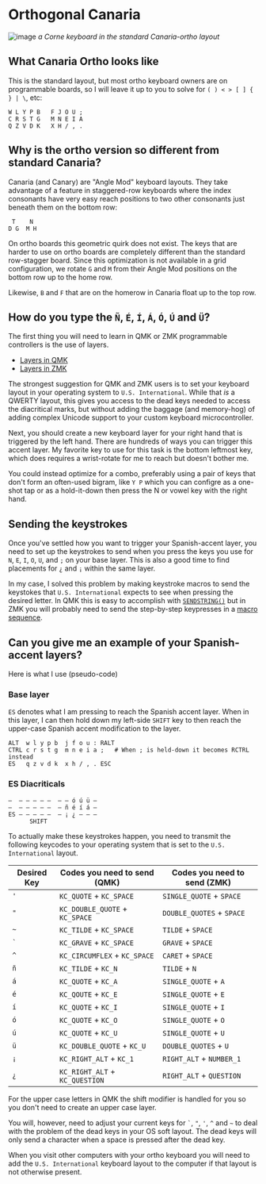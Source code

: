 # Orthogonal Canaria

![image](https://github.com/christoofar/canaria/assets/5059144/10971d8e-09a6-4f35-bad0-fbd18d44352f)
*a Corne keyboard in the standard Canaria-ortho layout*

## What Canaria Ortho looks like

This is the standard layout, but most ortho keyboard owners are on programmable boards, so I will leave
it up to you to solve for `( ) < > [ ] { } | \`, etc:
```
W L Y P B   F J O U ;
C R S T G   M N E I A
Q Z V D K   X H / , .
```
## Why is the ortho version so different from standard Canaria?

Canaria (and Canary) are "Angle Mod" keyboard layouts.  They take advantage of a feature in staggered-row
keyboards where the index consonants have very easy reach positions to two other consonants just beneath them on the
bottom row:

```
 T    N
D G  M H
```
On ortho boards this geometric quirk does not exist.  The keys that are harder to use on ortho boards are
completely different than the standard row-stagger board.  Since this optimization is not available in a grid
configuration, we rotate `G` and `M` from their Angle Mod positions on the bottom row up to the home row.

Likewise, `B` and `F` that are on the homerow in Canaria float up to the top row.  


## How do you type the `Ñ`, `É`, `Í`, `Á`, `Ó`, `Ú` and `Ü`?

The first thing you will need to learn in QMK or ZMK programmable controllers is the use of layers.
- [Layers in QMK](https://docs.qmk.fm/#/keymap?id=layers-and-keymaps)
- [Layers in ZMK](https://zmk.dev/docs/behaviors/layers)

The strongest suggestion for QMK and ZMK users is to set your keyboard layout in your operating system
to `U.S. International`.   While that _is_ a QWERTY layout, this gives you access to the dead keys needed
to access the diacritical marks, but without adding the baggage (and memory-hog) of adding complex Unicode
support to your custom keyboard microcontroller.

Next, you should create a new keyboard layer for your right hand that is triggered by the left hand.  There
are hundreds of ways you can trigger this accent layer.   My favorite key to use for this task is the
bottom leftmost key, which does requires a wrist-rotate for me to reach but doesn't bother me.  

You could instead optimize for a combo, preferably using a pair of keys that don't form an often-used
bigram, like `Y P` which you can configre as a one-shot tap or as a hold-it-down then press the N or vowel key
with the right hand.

## Sending the keystrokes

Once you've settled how you want to trigger your Spanish-accent layer, you need to set up the keystrokes to send
when you press the keys you use for `N`, `E`, `I`, `O`, `U`, and `;` on your base layer.  This is also a good time
to find placements for `¿` and `¡` within the same layer.

In my case, I solved this problem by making keystroke macros to send the keystokes that `U.S. International`
expects to see when pressing the desired letter.  In QMK this is easy to accomplish 
with [`SENDSTRING()`](https://github.com/qmk/qmk_firmware/blob/master/docs/feature_send_string.md) but in ZMK
you will probably need to send the step-by-step keypresses in a [macro sequence](https://zmk.dev/docs/behaviors/macroso).

## Can you give me an example of your Spanish-accent layers?

Here is what I use (pseudo-code)

### Base layer

`ES` denotes what I am pressing to reach the Spanish accent layer. When in this layer,
I can then hold down my left-side `SHIFT` key to then reach the upper-case Spanish
accent modification to the layer.
```
ALT  w l y p b  j f o u : RALT
CTRL c r s t g  m n e i a ;   # When ; is held-down it becomes RCTRL instead
ES   q z v d k  x h / , . ESC
```
### ES Diacriticals
```
—  — — — — —  — — ó ú ü —
—  — — — — —  — ñ é í á —
ES — — — — —  — ¡ ¿ — — —
      SHIFT
```
To actually make these keystrokes happen, you need to transmit the following keycodes
to your operating system that is set to the `U.S. International` layout.

| Desired Key | Codes you need to send (QMK) | Codes you need to send (ZMK) |
|-------------|------------------------------|------------------------------|
|       `'`   | `KC_QUOTE` + `KC_SPACE`      | `SINGLE_QUOTE` + `SPACE`     |
|       `"`   | `KC_DOUBLE_QUOTE` + `KC_SPACE`      | `DOUBLE_QUOTES` + `SPACE` |
|       `~`   | `KC_TILDE` + `KC_SPACE`      | `TILDE` + `SPACE`            |
|     `` ` `` | `KC_GRAVE` + `KC_SPACE`      | `GRAVE` + `SPACE`            |
|       `^`   | `KC_CIRCUMFLEX` + `KC_SPACE` | `CARET` + `SPACE`            |
|       `ñ`   | `KC_TILDE` + `KC_N`          | `TILDE` + `N`                |
|       `á`   | `KC_QUOTE` + `KC_A`          | `SINGLE_QUOTE` + `A`         |
|       `é`   | `KC_QOUTE` + `KC_E`          | `SINGLE_QUOTE` + `E`         |
|       `í`   | `KC_QUOTE` + `KC_I`          | `SINGLE_QUOTE` + `I`         |
|       `ó`   | `KC_QUOTE` + `KC_O`          | `SINGLE_QUOTE` + `O`         |
|       `ú`   | `KC_QUOTE` + `KC_U`          | `SINGLE_QUOTE` + `U`         |
|       `ü`   | `KC_DOUBLE_QUOTE` + `KC_U`   | `DOUBLE_QUOTES` + `U`        |
|       `¡`   | `KC_RIGHT_ALT` + `KC_1`      | `RIGHT_ALT` + `NUMBER_1`     |
|       `¿`   | `KC_RIGHT_ALT` + `KC_QUESTION` | `RIGHT_ALT` + `QUESTION`   |

For the upper case letters in QMK the shift modifier is handled for you so you
don't need to create an upper case layer.   

You will, however, need to adjust your
current keys for `` ` ``, `"`, `'`, `^` and `~` to deal with the problem of the
dead keys in your OS soft layout.  The dead keys will only send a character when
a space is pressed after the dead key.

When you visit other computers with your ortho keyboard you will need to add the
`U.S. International` keyboard layout to the computer if that layout is not otherwise
present.
